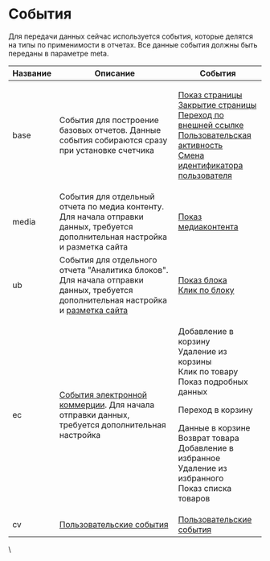 # События

Для передачи данных сейчас используется события, которые делятся на типы по применимости в отчетах. Все данные события должны быть переданы в параметре meta.

| Название | Описание                                                                                                                                                                                                                 | События                                                                                                                                                                                                                                                                                                                                                                                                                                               |
| -------- | ------------------------------------------------------------------------------------------------------------------------------------------------------------------------------------------------------------------------ | ----------------------------------------------------------------------------------------------------------------------------------------------------------------------------------------------------------------------------------------------------------------------------------------------------------------------------------------------------------------------------------------------------------------------------------------------------- |
| base     | События для построение базовых отчетов. Данные события собираются сразу при установке счетчика                                                                                                                           | <p><a href="bazovye-sobytiya/pokaz-stranicy-ekrana.md">Показ страницы</a><br><a href="bazovye-sobytiya/zakrytie-stranicy.md">Закрытие страницы</a><br><a href="bazovye-sobytiya/perekhod-po-vneshnei-ssylke.md">Переход по внешней ссылке</a><br><a href="bazovye-sobytiya/polzovatelskaya-aktivnost.md">Пользовательская активность</a><br><a href="bazovye-sobytiya/smena-identifikatora-polzovatelya.md">Смена идентификатора пользователя</a></p> |
| media    | События для отдельный отчета по медиа контенту. Для начала отправки данных, требуется дополнительная настройка и разметка сайта                                                                                          | [Показ медиаконтента](sobytie-pokaza-media-kontenta.md)                                                                                                                                                                                                                                                                                                                                                                                               |
| ub       | События для отдельного отчета "Аналитика блоков". Для начала отправки данных, требуется дополнительная настройка и [разметка сайта](../../../razmetka-celevykh-deistvii/razmetka-stranic-saita-dlya-analitiki-blokov.md) | <p><a href="sobytiya-analitiki-blokov.md">Показ блока<br>Клик по блоку</a></p>                                                                                                                                                                                                                                                                                                                                                                        |
| ec       | [События электронной коммерции](../../../peredacha-dannykh-elektronnoi-kommercii/). Для начала отправки данных, требуется дополнительная настройка                                                                       | <p>Добавление в корзину <br>Удаление из корзины <br>Клик по товару <br>Показ подробных данных</p><p>Переход в корзину </p><p>Данные в корзине Возврат товара<br>Добавление в избранное<br>Удаление из избранного<br>Показ списка товаров</p>                                                                                                                                                                                                          |
| cv       | [Пользовательские события](../../../razmetka-celevykh-deistvii/peredacha-parametrov-vizita.md)                                                                                                                           | [Пользовательские события](bazovye-sobytiya/polzovatelskaya-aktivnost.md)                                                                                                                                                                                                                                                                                                                                                                             |

\
